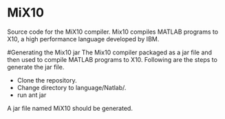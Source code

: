 # MiX10
Source code for the MiX10 compiler. 
Mix10 compiles MATLAB programs to X10, a high performance language developed by IBM. 

#Generating the Mix10 jar
The Mix10 compiler packaged as a jar file and then used to compile MATLAB programs to X10. Following are the steps to generate the jar file. 
  * Clone the repository. 
  * Change directory to language/Natlab/. 
  * run ant jar 

A jar file named MiX10 should be generated. 
